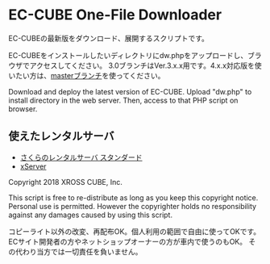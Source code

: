 # EC-CUBE One-File Downloader

EC-CUBEの最新版をダウンロード、展開するスクリプトです。

EC-CUBEをインストールしたいディレクトリにdw.phpをアップロードし、ブラウザでアクセスしてください。
3.0ブランチはVer.3.x.x用です。4.x.x対応版を使いたい方は、[masterブランチ](https://github.com/tao-s/eccube-downloader/)を使ってください。

Download and deploy the latest version of EC-CUBE.
Upload "dw.php" to install directory in the web server.
Then, access to that PHP script on browser.

## 使えたレンタルサーバ

* [さくらのレンタルサーバ スタンダード](https://www.sakura.ne.jp/)
* [xServer](https://www.xserver.ne.jp/)


Copyright 2018 XROSS CUBE, Inc.

This script is free to re-distribute as long as you keep this copyright notice.
Personal use is permitted.
However the copyrighter holds no responsibility against any damages caused by using this script.

コピーライト以外の改変、再配布OK。個人利用の範囲で自由に使ってOKです。ECサイト開発者の方やネットショップオーナーの方が車内で使うのもOK。
その代わり当方では一切責任を負いません。
